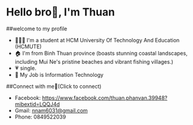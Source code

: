 # Hello bro💪, I'm Thuan
##welcome to my profile

* 👨🏻‍🎓 I'm a student at HCM University Of Technology And Education (HCMUTE)
* 🏠 I'm from Binh Thuan province (boasts stunning coastal landscapes, including Mui Ne's pristine beaches and vibrant fishing villages.)
* 💗 single.
* 💼 My Job is Information Technology

##Connect with me🤝(Click to connect)
* Facebook: https://www.facebook.com/thuan.phanvan.39948?mibextid=LQQJ4d
* Gmail: nnam6031@gmail.com
* Phone: 0849522039


